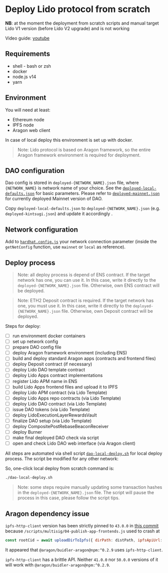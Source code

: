 # Deploy Lido protocol from scratch

**NB**: at the moment the deployment from scratch scripts and manual target Lido V1 version (before Lido V2 upgrade) and is not working

Video guide: [youtube](https://www.youtube.com/watch?v=dCMXcfglJv0)

## Requirements

* shell - bash or zsh
* docker
* node.js v14
* yarn

## Environment

You will need at least:

* Ethereum node
* IPFS node
* Aragon web client

In case of local deploy this environment is set up with docker.

> Note: Lido protocol is based on Aragon framework, so the entire Aragon framework environment is required for deployment.

## DAO configuration

Dao config is stored in `deployed-{NETWORK_NAME}.json` file, where `{NETWORK_NAME}` is network name of your choice. See the [`deployed-local-defaults.json`](deployed-local-defaults.json) for basic parameters. Please refer to [`deployed-mainnet.json`](deployed-mainnet.json) for currently deployed Mainnet version of DAO.

Copy `deployed-local-defaults.json` to `deployed-{NETWORK_NAME}.json` (e.g. `deployed-kintsugi.json`) and update it accordingly .

## Network configuration

Add to [`hardhat.config.js`](hardhat.config.js) your network connection parameter (inside the `getNetConfig` function, use `mainnet` or `local` as reference).

## Deploy process

> Note: all deploy process is depend of ENS contract. If the target network has one, you can use it. In this case, write it directly to the `deployed-{NETWORK_NAME}.json` file. Otherwise, own ENS contract will be deployed.

> Note: ETH2 Deposit contract is required. If the target network has one, you must use it. In this case, write it directly to the `deployed-{NETWORK_NAME}.json` file. Otherwise, own Deposit contract will be deployed.

Steps for deploy:

* [ ] run environment docker containers
* [ ] set up network config
* [ ] prepare DAO config file
* [ ] deploy Aragon framework environment (including ENS)
* [ ] build and deploy standard Aragon apps (contracts and frontend files)
* [ ] deploy Deposit contract (if necessary)
* [ ] deploy Lido DAO template contract
* [ ] deploy Lido Apps contract implementations
* [ ] register Lido APM name in ENS
* [ ] build Lido Apps frontend files and upload it to IPFS
* [ ] deploy Lido APM contract (via Lido Template)
* [ ] deploy Lido Apps repo contracts (via Lido Template)
* [ ] deploy Lido DAO contract (via Lido Template)
* [ ] issue DAO tokens (via Lido Template)
* [ ] deploy LidoExecutionLayerRewardsVault
* [ ] finalize DAO setup (via Lido Template)
* [ ] deploy CompositePostRebaseBeaconReceiver
* [ ] deploy Burner
* [ ] make final deployed DAO check via script
* [ ] open and check Lido DAO web interface (via Aragon client)

All steps are automated via shell script [`dao-local-deploy.sh`](dao-local-deploy.sh) for local deploy process. The script be modified for any other network:

So, one-click local deploy from scratch command is:

```bash
./dao-local-deploy.sh
```

> Note: some steps require manually updating some transaction hashes in the `deployed-{NETWORK_NAME}.json` file. The script will pause the process in this case, please follow the script tips.

## Aragon dependency issue

`ipfs-http-client` version has been strictly pinned to `43.0.0` in [this commit](https://github.com/lidofinance/lido-dao/commit/38bf0232fbc59ec6d69d27e170e3e75cfbe1ba11) because `/scripts/multisig/04-publish-app-frontends.js` used to crash at
```javascript
const rootCid = await uploadDirToIpfs({ dirPath: distPath, ipfsApiUrl: ipfsAPI })
```

It appeared that `@aragon/buidler-aragon@npm:^0.2.9` uses `ipfs-http-client`.

`ipfs-http-client` has a brittle API. Neither `41.0.0` nor `50.0.0` versions of it will work with `@aragon/buidler-aragon@npm:^0.2.9`.

